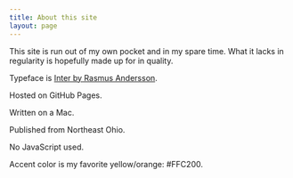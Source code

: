 ```yaml
---
title: About this site
layout: page
---
```


This site is run out of my own pocket and in my spare time. What it lacks in regularity is hopefully made up for in quality.

Typeface is [Inter by Rasmus Andersson](https://rsms.me/inter/).

Hosted on GitHub Pages. 

Written on a Mac. 

Published from Northeast Ohio. 

No JavaScript used. 

Accent color is my favorite yellow/orange: #FFC200.